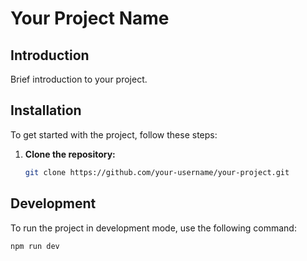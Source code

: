 # Your Project Name

## Introduction

Brief introduction to your project.

## Installation

To get started with the project, follow these steps:

1. **Clone the repository:**

   ```bash
   git clone https://github.com/your-username/your-project.git


## Development

To run the project in development mode, use the following command:

```bash
npm run dev
